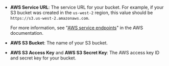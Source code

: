 - **AWS Service URL**: The service URL for your bucket. For example, if your S3 bucket was created in the `us-west-2` region, this value should be `https://s3.us-west-2.amazonaws.com`.

  For more information, see "[AWS service endpoints](https://docs.aws.amazon.com/general/latest/gr/rande.html)" in the AWS documentation.
- **AWS S3 Bucket**: The name of your S3 bucket.
- **AWS S3 Access Key** and **AWS S3 Secret Key**: The AWS access key ID and secret key for your bucket.